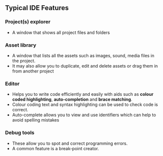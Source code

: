 ## Typical IDE Features
### Project(s) explorer
- A window that shows all project files and folders

### Asset library
- A window that lists all the assets such as images, sound, media files in the project.
- It may also allow you to duplicate, edit and delete assets or drag them in from another project

### Editor
- Helps you to write code efficiently and easily with aids such as **colour coded highlighting**, **auto-completion** and **brace matching**.
- Colour coding text and syntax highlighting can be used to check code is correct. 
- Auto-complete  allows you to view and use identifiers which can help to avoid spelling mistakes 

### Debug tools
- These allow you to spot and correct programming errors.
- A common feature is a break-point creator.
